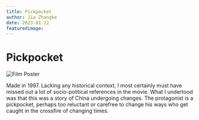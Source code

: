 ```yaml
---
title: Pickpocket
author: Jia Zhangke
date: 2023-01-22
featuredimage:
---
```


# Pickpocket

![Film Poster](pickpocket.webp)

Made in 1997. Lacking any historical context, I most certainly must have missed out a lot of socio-political references in the movie. What I undertood was that this was a story of China undergoing changes. The protagonist is a pickpocket, perhaps too reluctant or carefree to change his ways who get caught in the crossfire of changing times.
